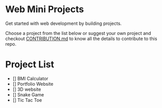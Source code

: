 # Web Mini Projects
Get started with web development by building projects.

Choose a project from the list below or suggest your own project and checkout [CONTRIBUTION.md](./CONTRIBUTION.md) to know all the details to contribute to this repo.

# Project List
 - [] BMI Calculator
 - [] Portfolio Website
 - [] 3D website
 - [] Snake Game
 - [] Tic Tac Toe

